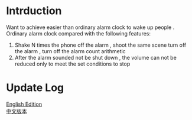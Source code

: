 # Intrduction
Want to achieve easier than ordinary alarm clock to wake up people .
Ordinary alarm clock compared with the following features:
1. Shake N times the phone off the alarm , shoot the same scene turn off the alarm , turn off the alarm count arithmetic
2. After the alarm sounded not be shut down , the volume can not be reduced only to meet the set conditions to stop
# Update Log
[English Edition](https://github.com/MXlwq/AlarmClock/blob/master/LOG_EN.md)  
[中文版本](https://github.com/MXlwq/AlarmClock/blob/master/LOG_CH.md)